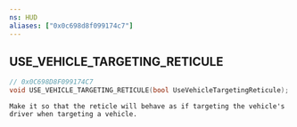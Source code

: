 ```yaml
---
ns: HUD
aliases: ["0x0c698d8f099174c7"]
---
```

## USE_VEHICLE_TARGETING_RETICULE

```c
// 0x0C698D8F099174C7
void USE_VEHICLE_TARGETING_RETICULE(bool UseVehicleTargetingReticule);
```

```
Make it so that the reticle will behave as if targeting the vehicle's driver when targeting a vehicle.
```
